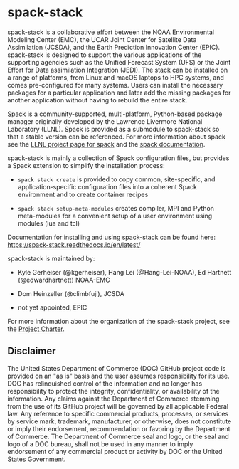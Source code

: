 # spack-stack

spack-stack is a collaborative effort between the NOAA Environmental
Modeling Center (EMC), the UCAR Joint Center for Satellite Data
Assimilation (JCSDA), and the Earth Prediction Innovation Center
(EPIC). spack-stack is designed to support the various applications of
the supporting agencies such as the Unified Forecast System (UFS) or
the Joint Effort for Data assimilation Integration (JEDI). The stack
can be installed on a range of platforms, from Linux and macOS laptops
to HPC systems, and comes pre-configured for many systems. Users can
install the necessary packages for a particular application and later
add the missing packages for another application without having to
rebuild the entire stack.

[Spack](https://github.com/spack/spack) is a community-supported,
multi-platform, Python-based package manager originally developed by
the Lawrence Livermore National Laboratory (LLNL). Spack is provided
as a submodule to spack-stack so that a stable version can be
referenced. For more information about spack see the [LLNL project
page for
spack](https://computing.llnl.gov/projects/spack-hpc-package-manager)
and the [spack
documentation](https://spack.readthedocs.io/en/latest/).

spack-stack is mainly a collection of Spack configuration files, but
provides a Spack extension to simplify the installation process:

- `spack stack create` is provided to copy common, site-specific, and
  application-specific configuration files into a coherent Spack
  environment and to create container recipes

- `spack stack setup-meta-modules` creates compiler, MPI and Python
  meta-modules for a convenient setup of a user environment using
  modules (lua and tcl)

Documentation for installing and using spack-stack can be found here:
https://spack-stack.readthedocs.io/en/latest/

spack-stack is maintained by:

- Kyle Gerheiser (@kgerheiser), Hang Lei (@Hang-Lei-NOAA), Ed Hartnett
  (@edwardhartnett) NOAA-EMC

- Dom Heinzeller (@climbfuji), JCSDA

- not yet appointed, EPIC

For more information about the organization of the spack-stack
project, see the [Project Charter](project_charter.md).

## Disclaimer

The United States Department of Commerce (DOC) GitHub project code is
provided on an "as is" basis and the user assumes responsibility for
its use. DOC has relinquished control of the information and no longer
has responsibility to protect the integrity, confidentiality, or
availability of the information. Any claims against the Department of
Commerce stemming from the use of its GitHub project will be governed
by all applicable Federal law. Any reference to specific commercial
products, processes, or services by service mark, trademark,
manufacturer, or otherwise, does not constitute or imply their
endorsement, recommendation or favoring by the Department of
Commerce. The Department of Commerce seal and logo, or the seal and
logo of a DOC bureau, shall not be used in any manner to imply
endorsement of any commercial product or activity by DOC or the United
States Government.
